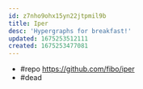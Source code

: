 ```yaml
---
id: z7nho9ohx15yn22jtpmil9b
title: Iper
desc: 'Hypergraphs for breakfast!'
updated: 1675253512111
created: 1675253477081
---
```


- #repo https://github.com/fibo/iper
- #dead

